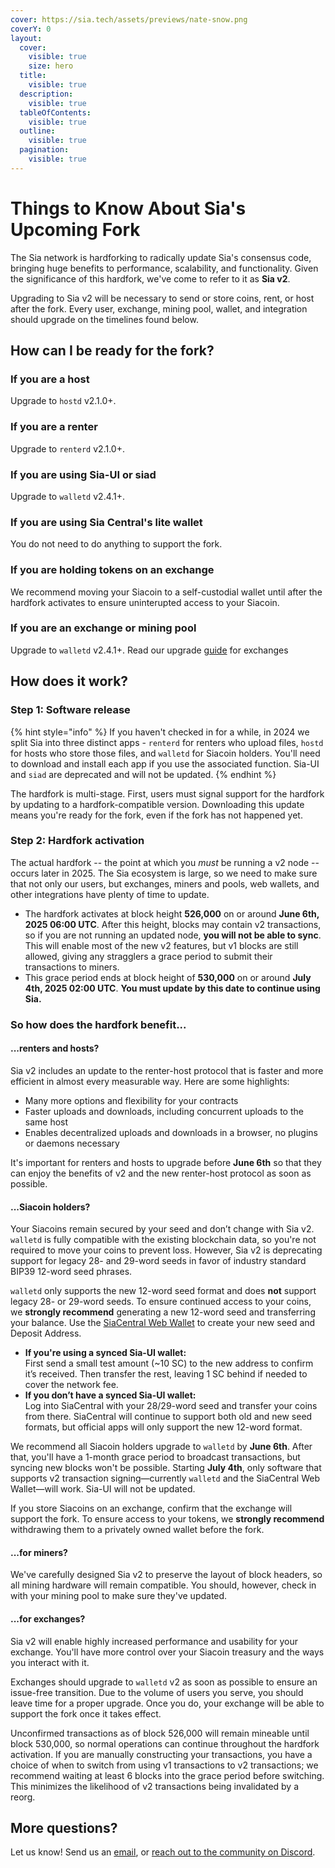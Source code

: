 ```yaml
---
cover: https://sia.tech/assets/previews/nate-snow.png
coverY: 0
layout:
  cover:
    visible: true
    size: hero
  title:
    visible: true
  description:
    visible: true
  tableOfContents:
    visible: true
  outline:
    visible: true
  pagination:
    visible: true
---
```


# Things to Know About Sia's Upcoming Fork

The Sia network is hardforking to radically update Sia's consensus code, bringing huge benefits to performance, scalability, and functionality. Given the significance of this hardfork, we've come to refer to it as **Sia v2**.

Upgrading to Sia v2 will be necessary to send or store coins, rent, or host after the fork. Every user, exchange, mining pool, wallet, and integration should upgrade on the timelines found below.

## How can I be ready for the fork?

### If you are a host

Upgrade to `hostd` v2.1.0+.

### If you are a renter

Upgrade to `renterd` v2.1.0+.

### If you are using Sia-UI or siad

Upgrade to `walletd` v2.4.1+.

### If you are using Sia Central's lite wallet

You do not need to do anything to support the fork.

### If you are holding tokens on an exchange

We recommend moving your Siacoin to a self-custodial wallet until after the hardfork activates to ensure uninterupted access to your Siacoin.

### If you are an exchange or mining pool

Upgrade to `walletd` v2.4.1+. Read our upgrade [guide](exchanges.md) for exchanges

## How does it work?

### Step 1: Software release

{% hint style="info" %}
If you haven't checked in for a while, in 2024 we split Sia into three distinct apps - `renterd` for renters who upload files, `hostd` for hosts who store those files, and `walletd` for Siacoin holders. You'll need to download and install each app if you use the associated function. Sia-UI and `siad` are deprecated and will not be updated.
{% endhint %}

The hardfork is multi-stage. First, users must signal support for the hardfork by updating to a hardfork-compatible version. Downloading this update means you're ready for the fork, even if the fork has not happened yet.

### Step 2: Hardfork activation

The actual hardfork -- the point at which you _must_ be running a v2 node -- occurs later in 2025. The Sia ecosystem is large, so we need to make sure that not only our users, but exchanges, miners and pools, web wallets, and other integrations have plenty of time to update.

* The hardfork activates at block height **526,000** on or around **June 6th, 2025 06:00 UTC**. After this height, blocks may contain v2 transactions, so if you are not running an updated node, **you will not be able to sync**. This will enable most of the new v2 features, but v1 blocks are still allowed, giving any stragglers a grace period to submit their transactions to miners.
* This grace period ends at block height of **530,000** on or around **July 4th, 2025 02:00 UTC**. **You must update by this date to continue using Sia.**

### So how does the hardfork benefit...

#### ...renters and hosts?

Sia v2 includes an update to the renter-host protocol that is faster and more efficient in almost every measurable way. Here are some highlights:

* Many more options and flexibility for your contracts
* Faster uploads and downloads, including concurrent uploads to the same host
* Enables decentralized uploads and downloads in a browser, no plugins or daemons necessary

It's important for renters and hosts to upgrade before **June 6th** so that they can enjoy the benefits of v2 and the new renter-host protocol as soon as possible.

#### ...Siacoin holders?

Your Siacoins remain secured by your seed and don’t change with Sia v2. `walletd` is fully compatible with the existing blockchain data, so you're not required to move your coins to prevent loss. However, Sia v2 is deprecating support for legacy 28- and 29-word seeds in favor of industry standard BIP39 12-word seed phrases.

`walletd` only supports the new 12-word seed format and does **not** support legacy 28- or 29-word seeds. To ensure continued access to your coins, we **strongly recommend** generating a new 12-word seed and transferring your balance. Use the [SiaCentral Web Wallet](https://wallet.siacentral.com/) to create your new seed and Deposit Address.

* **If you're using a synced Sia-UI wallet:**\
  First send a small test amount (\~10 SC) to the new address to confirm it’s received. Then transfer the rest, leaving 1 SC behind if needed to cover the network fee.
* **If you don’t have a synced Sia-UI wallet:**\
  Log into SiaCentral with your 28/29-word seed and transfer your coins from there. SiaCentral will continue to support both old and new seed formats, but official apps will only support the new 12-word format.

We recommend all Siacoin holders upgrade to `walletd` by **June 6th**. After that, you'll have a 1-month grace period to broadcast transactions, but syncing new blocks won't be possible. Starting **July 4th**, only software that supports v2 transaction signing—currently `walletd` and the SiaCentral Web Wallet—will work. Sia-UI will not be updated.

If you store Siacoins on an exchange, confirm that the exchange will support the fork. To ensure access to your tokens, we **strongly recommend** withdrawing them to a privately owned wallet before the fork.

#### ...for miners?

We've carefully designed Sia v2 to preserve the layout of block headers, so all mining hardware will remain compatible. You should, however, check in with your mining pool to make sure they've updated.

#### ...for exchanges?

Sia v2 will enable highly increased performance and usability for your exchange. You'll have more control over your Siacoin treasury and the ways you interact with it.

Exchanges should upgrade to `walletd` v2 as soon as possible to ensure an issue-free transition. Due to the volume of users you serve, you should leave time for a proper upgrade. Once you do, your exchange will be able to support the fork once it takes effect.

Unconfirmed transactions as of block 526,000 will remain mineable until block 530,000, so normal operations can continue throughout the hardfork activation. If you are manually constructing your transactions, you have a choice of when to switch from using v1 transactions to v2 transactions; we recommend waiting at least 6 blocks into the grace period before switching. This minimizes the likelihood of v2 transactions being invalidated by a reorg.

## More questions?

Let us know! Send us an [email](mailto:hello@sia.tech), or [reach out to the community on Discord](https://discord.gg/sia).
